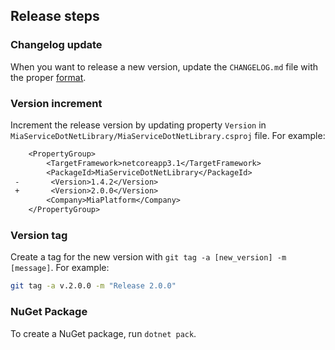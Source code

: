 ## Release steps

### Changelog update
When you want to release a new version, update the `CHANGELOG.md` file with the proper [format](https://keepachangelog.com/en/1.0.0/).

### Version increment
Increment the release version by updating property `Version` in `MiaServiceDotNetLibrary/MiaServiceDotNetLibrary.csproj` file.
For example:
```diff
    <PropertyGroup>
        <TargetFramework>netcoreapp3.1</TargetFramework>
        <PackageId>MiaServiceDotNetLibrary</PackageId>
 -       <Version>1.4.2</Version>
 +       <Version>2.0.0</Version>
        <Company>MiaPlatform</Company>
    </PropertyGroup>
```

### Version tag
Create a tag for the new version with `git tag -a [new_version] -m [message]`. For example:
```bash
git tag -a v.2.0.0 -m "Release 2.0.0"
```

### NuGet Package
To create a NuGet package, run `dotnet pack`.
